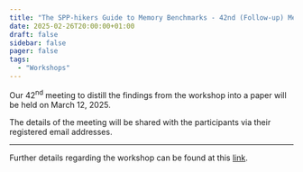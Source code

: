 ```yaml
---
title: "The SPP-hikers Guide to Memory Benchmarks - 42nd (Follow-up) Meeting"
date: 2025-02-26T20:00:00+01:00
draft: false
sidebar: false
pager: false
tags:
  - "Workshops"
---
```


Our 42<sup>nd</sup> meeting to distill the findings from the workshop into a paper will be held on March 12, 2025.

The details of the meeting will be shared with the participants via their registered email addresses.

---

Further details regarding the workshop can be found at this [link](/posts/mini-workshop_2023).

